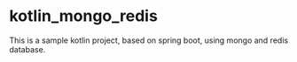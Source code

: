 # kotlin_mongo_redis
This is a sample kotlin project, based on spring boot, using mongo and redis database.
